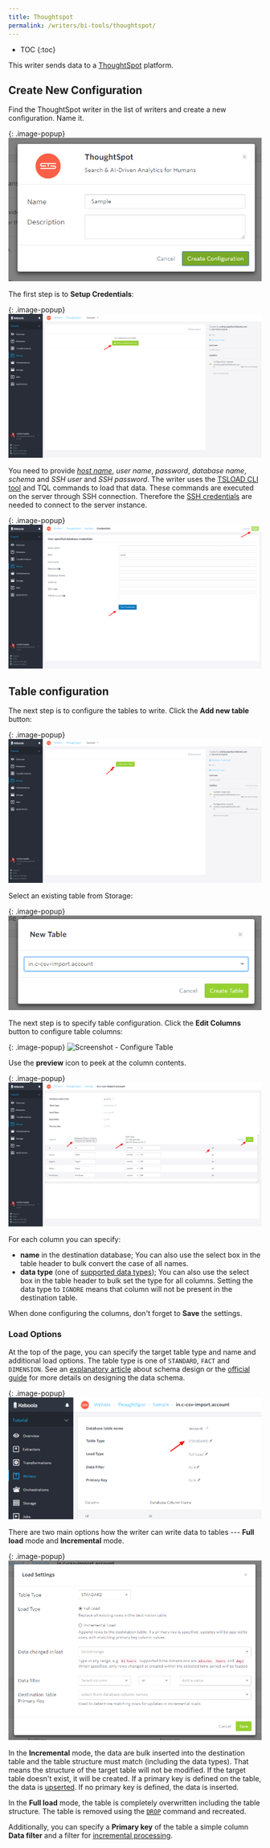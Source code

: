 ```yaml
---
title: Thoughtspot
permalink: /writers/bi-tools/thoughtspot/
---
```


* TOC
{:toc}

This writer sends data to a [ThoughtSpot](https://www.thoughtspot.com/product) platform.

## Create New Configuration
Find the ThoughtSpot writer in the list of writers and create a new configuration. Name it.

{: .image-popup}
![Screenshot - Create configuration](/writers/bi-tools/thoughtspot/ui1.png)

The first step is to **Setup Credentials**:

{: .image-popup}
![Screenshot - Main page](/writers/bi-tools/thoughtspot/intro-page.png)

You need to provide [*host name*](https://docs.thoughtspot.com/5.0/data-integrate/clients/use-jdbc-driver.html), *user name*, *password*, *database name*, *schema* and *SSH user* and *SSH password*.
The writer uses the [TSLOAD CLI tool](https://docs.thoughtspot.com/5.0/admin/loading/use-data-importer.html#) and TQL commands to load that data.
These commands are executed on the server through SSH connection. Therefore the
[SSH credentials](https://docs.thoughtspot.com/4.4/app-integrate/introduction/logins.html) are needed to connect to the server instance.

{: .image-popup}
![Screenshot - Credentials](/writers/bi-tools/thoughtspot/credentials.png)

## Table configuration
The next step is to configure the tables to write. Click the **Add new table** button:

{: .image-popup}
![Screenshot - Add Table](/writers/bi-tools/thoughtspot/add-table.png)

Select an existing table from Storage:

{: .image-popup}
![Screenshot - Select Table](/writers/bi-tools/thoughtspot/select-table.png)

The next step is to specify table configuration. Click the **Edit Columns** button to configure table columns:

{: .image-popup}
![Screenshot - Configure Table](/writers/bi-tools/thought-spot/configure-table.png)

Use the **preview** icon to peek at the column contents.

{: .image-popup}
![Screenshot - Table Columns](/writers/bi-tools/thoughtspot/table-columns.png)

For each column you can specify:

- **name** in the destination database; You can also use the select box in the table header to bulk convert the case of all names.
- **data type** (one of [supported data types](https://docs.thoughtspot.com/5.0/admin/loading/datatypes.html#)); You can also use the select box in the table header to bulk set the type for all columns. Setting the data type to `IGNORE` means that column will not be present in the destination table.

When done configuring the columns, don't forget to **Save** the settings.

### Load Options
At the top of the page, you can specify the target table type and name and additional load options. The table type is
one of `STANDARD`, `FACT` and `DIMENSION`. See an [explanatory article](https://www.thoughtspot.com/fact-and-dimension/dimensional-data-modeling-4-simple-steps)
about schema design or the [official guide](https://docs.thoughtspot.com/5.0/admin/data-modeling/data-modeling-settings.html) for
more details on designing the data schema.

{: .image-popup}
![Screenshot - Table Type](/writers/bi-tools/thoughtspot/table-type.png)

There are two main options how the writer can write data to tables --- **Full load** mode and **Incremental** mode.

{: .image-popup}
![Screenshot - Table Options](/writers/bi-tools/thoughtspot/table-options.png)

In the **Incremental** mode, the data are bulk inserted into
the destination table and the table structure must match (including the data types). That means the structure of the target table
will not be modified. If the target table doesn't exist, it will be created. If a primary key is defined on the table, the
data is [upserted](https://en.wikipedia.org/wiki/Merge_(SQL)). If no primary key is defined, the data is inserted.

In the **Full load** mode, the table is completely overwritten including the table structure. The table is removed
using the [`DROP`](https://docs.thoughtspot.com/5.0/admin/loading/check-dependencies-tql.html) command and recreated.

Additionally, you can specify a **Primary key** of the table a simple column **Data filter** and a filter for
[incremental processing](/storage/tables/#incremental-processing).

